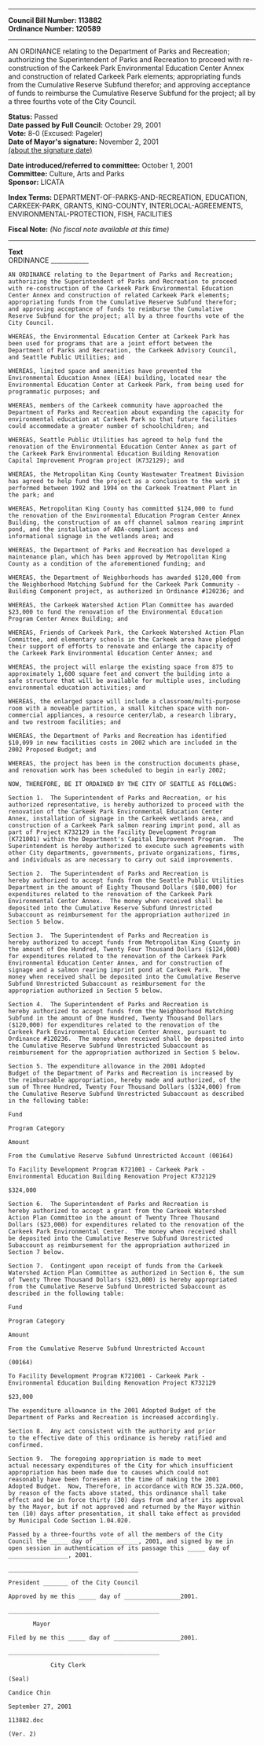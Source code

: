 * * * * *  
  
**Council Bill Number: [](#h0)[](#h2)113882**   
**Ordinance Number: 120589**  
  
* * * * *  
  
AN ORDINANCE relating to the Department of Parks and Recreation; authorizing the Superintendent of Parks and Recreation to proceed with re-construction of the Carkeek Park Environmental Education Center Annex and construction of related Carkeek Park elements; appropriating funds from the Cumulative Reserve Subfund therefor; and approving acceptance of funds to reimburse the Cumulative Reserve Subfund for the project; all by a three fourths vote of the City Council.  
  
**Status:** Passed   
**Date passed by Full Council:** October 29, 2001   
**Vote:** 8-0 (Excused: Pageler)   
**Date of Mayor's signature:** November 2, 2001   
[(about the signature date)](/~public/approvaldate.htm)   
  
  
**Date introduced/referred to committee:** October 1, 2001   
**Committee:** Culture, Arts and Parks   
**Sponsor:** LICATA   
  
**Index Terms:** DEPARTMENT-OF-PARKS-AND-RECREATION, EDUCATION, CARKEEK-PARK, GRANTS, KING-COUNTY, INTERLOCAL-AGREEMENTS, ENVIRONMENTAL-PROTECTION, FISH, FACILITIES  
  
**Fiscal Note:** *(No fiscal note available at this time)*  
  
* * * * *  
  
**Text**  
    ORDINANCE ____________  
  
    AN ORDINANCE relating to the Department of Parks and Recreation;  
    authorizing the Superintendent of Parks and Recreation to proceed  
    with re-construction of the Carkeek Park Environmental Education  
    Center Annex and construction of related Carkeek Park elements;  
    appropriating funds from the Cumulative Reserve Subfund therefor;  
    and approving acceptance of funds to reimburse the Cumulative  
    Reserve Subfund for the project; all by a three fourths vote of the  
    City Council.  
  
    WHEREAS, the Environmental Education Center at Carkeek Park has  
    been used for programs that are a joint effort between the  
    Department of Parks and Recreation, the Carkeek Advisory Council,  
    and Seattle Public Utilities; and  
  
    WHEREAS, limited space and amenities have prevented the  
    Environmental Education Annex (EEA) building, located near the  
    Environmental Education Center at Carkeek Park, from being used for  
    programmatic purposes; and  
  
    WHEREAS, members of the Carkeek community have approached the  
    Department of Parks and Recreation about expanding the capacity for  
    environmental education at Carkeek Park so that future facilities  
    could accommodate a greater number of schoolchildren; and  
  
    WHEREAS, Seattle Public Utilities has agreed to help fund the  
    renovation of the Environmental Education Center Annex as part of  
    the Carkeek Park Environmental Education Building Renovation  
    Capital Improvement Program project (K732129); and  
  
    WHEREAS, the Metropolitan King County Wastewater Treatment Division  
    has agreed to help fund the project as a conclusion to the work it  
    performed between 1992 and 1994 on the Carkeek Treatment Plant in  
    the park; and  
  
    WHEREAS, Metropolitan King County has committed $124,000 to fund  
    the renovation of the Environmental Education Program Center Annex  
    Building, the construction of an off channel salmon rearing imprint  
    pond, and the installation of ADA-compliant access and  
    informational signage in the wetlands area; and  
  
    WHEREAS, the Department of Parks and Recreation has developed a  
    maintenance plan, which has been approved by Metropolitan King  
    County as a condition of the aforementioned funding; and  
  
    WHEREAS, the Department of Neighborhoods has awarded $120,000 from  
    the Neighborhood Matching Subfund for the Carkeek Park Community -  
    Building Component project, as authorized in Ordinance #120236; and  
  
    WHEREAS, the Carkeek Watershed Action Plan Committee has awarded  
    $23,000 to fund the renovation of the Environmental Education  
    Program Center Annex Building; and  
  
    WHEREAS, Friends of Carkeek Park, the Carkeek Watershed Action Plan  
    Committee, and elementary schools in the Carkeek area have pledged  
    their support of efforts to renovate and enlarge the capacity of  
    the Carkeek Park Environmental Education Center Annex; and  
  
    WHEREAS, the project will enlarge the existing space from 875 to  
    approximately 1,600 square feet and convert the building into a  
    safe structure that will be available for multiple uses, including  
    environmental education activities; and  
  
    WHEREAS, the enlarged space will include a classroom/multi-purpose  
    room with a moveable partition, a small kitchen space with non-  
    commercial appliances, a resource center/lab, a research library,  
    and two restroom facilities; and  
  
    WHEREAS, the Department of Parks and Recreation has identified  
    $10,099 in new facilities costs in 2002 which are included in the  
    2002 Proposed Budget; and  
  
    WHEREAS, the project has been in the construction documents phase,  
    and renovation work has been scheduled to begin in early 2002;  
  
    NOW, THEREFORE, BE IT ORDAINED BY THE CITY OF SEATTLE AS FOLLOWS:  
  
    Section 1.  The Superintendent of Parks and Recreation, or his  
    authorized representative, is hereby authorized to proceed with the  
    renovation of the Carkeek Park Environmental Education Center  
    Annex, installation of signage in the Carkeek wetlands area, and  
    construction of a Carkeek Park salmon rearing imprint pond, all as  
    part of Project K732129 in the Facility Development Program  
    (K721001) within the Department's Capital Improvement Program.  The  
    Superintendent is hereby authorized to execute such agreements with  
    other City departments, governments, private organizations, firms,  
    and individuals as are necessary to carry out said improvements.  
  
    Section 2.  The Superintendent of Parks and Recreation is  
    hereby authorized to accept funds from the Seattle Public Utilities  
    Department in the amount of Eighty Thousand Dollars ($80,000) for  
    expenditures related to the renovation of the Carkeek Park  
    Environmental Center Annex.  The money when received shall be  
    deposited into the Cumulative Reserve Subfund Unrestricted  
    Subaccount as reimbursement for the appropriation authorized in  
    Section 5 below.  
  
    Section 3.  The Superintendent of Parks and Recreation is  
    hereby authorized to accept funds from Metropolitan King County in  
    the amount of One Hundred, Twenty Four Thousand Dollars ($124,000)  
    for expenditures related to the renovation of the Carkeek Park  
    Environmental Education Center Annex, and for construction of  
    signage and a salmon rearing imprint pond at Carkeek Park.  The  
    money when received shall be deposited into the Cumulative Reserve  
    Subfund Unrestricted Subaccount as reimbursement for the  
    appropriation authorized in Section 5 below.  
  
    Section 4.  The Superintendent of Parks and Recreation is  
    hereby authorized to accept funds from the Neighborhood Matching  
    Subfund in the amount of One Hundred, Twenty Thousand Dollars  
    ($120,000) for expenditures related to the renovation of the  
    Carkeek Park Environmental Education Center Annex, pursuant to  
    Ordinance #120236.  The money when received shall be deposited into  
    the Cumulative Reserve Subfund Unrestricted Subaccount as  
    reimbursement for the appropriation authorized in Section 5 below.  
  
    Section 5. The expenditure allowance in the 2001 Adopted  
    Budget of the Department of Parks and Recreation is increased by  
    the reimbursable appropriation, hereby made and authorized, of the  
    sum of Three Hundred, Twenty Four Thousand Dollars ($324,000) from  
    the Cumulative Reserve Subfund Unrestricted Subaccount as described  
    in the following table:  
  
    Fund  
  
    Program Category  
  
    Amount  
  
    From the Cumulative Reserve Subfund Unrestricted Account (00164)  
  
    To Facility Development Program K721001 - Carkeek Park -  
    Environmental Education Building Renovation Project K732129  
  
    $324,000  
  
    Section 6.  The Superintendent of Parks and Recreation is  
    hereby authorized to accept a grant from the Carkeek Watershed  
    Action Plan Committee in the amount of Twenty Three Thousand  
    Dollars ($23,000) for expenditures related to the renovation of the  
    Carkeek Park Environmental Center.  The money when received shall  
    be deposited into the Cumulative Reserve Subfund Unrestricted  
    Subaccount as reimbursement for the appropriation authorized in  
    Section 7 below.  
  
    Section 7.  Contingent upon receipt of funds from the Carkeek  
    Watershed Action Plan Committee as authorized in Section 6, the sum  
    of Twenty Three Thousand Dollars ($23,000) is hereby appropriated  
    from the Cumulative Reserve Subfund Unrestricted Subaccount as  
    described in the following table:  
  
    Fund  
  
    Program Category  
  
    Amount  
  
    From the Cumulative Reserve Subfund Unrestricted Account  
  
    (00164)  
  
    To Facility Development Program K721001 - Carkeek Park -  
    Environmental Education Building Renovation Project K732129  
  
    $23,000  
  
    The expenditure allowance in the 2001 Adopted Budget of the  
    Department of Parks and Recreation is increased accordingly.  
  
    Section 8.  Any act consistent with the authority and prior  
    to the effective date of this ordinance is hereby ratified and  
    confirmed.  
  
    Section 9.  The foregoing appropriation is made to meet  
    actual necessary expenditures of the City for which insufficient  
    appropriation has been made due to causes which could not  
    reasonably have been foreseen at the time of making the 2001  
    Adopted Budget.  Now, Therefore, in accordance with RCW 35.32A.060,  
    by reason of the facts above stated, this ordinance shall take  
    effect and be in force thirty (30) days from and after its approval  
    by the Mayor, but if not approved and returned by the Mayor within  
    ten (10) days after presentation, it shall take effect as provided  
    by Municipal Code Section 1.04.020.  
  
    Passed by a three-fourths vote of all the members of the City  
    Council the _____ day of ____________, 2001, and signed by me in  
    open session in authentication of its passage this _____ day of  
    _________________, 2001.  
  
    _____________________________________  
  
    President _______ of the City Council  
  
    Approved by me this _____ day of ________________2001.  
  
    ___________________________________________  
  
           Mayor  
  
    Filed by me this _____ day of ___________________2001.  
  
    ___________________________________________  
  
                City Clerk  
  
    (Seal)  
  
    Candice Chin  
  
    September 27, 2001  
  
    113882.doc  
  
    (Ver. 2)  
